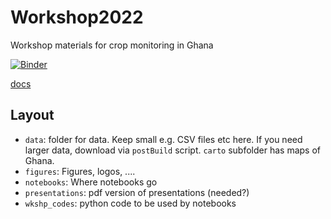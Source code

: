 # Workshop2022
Workshop materials for crop monitoring in Ghana

[![Binder](https://mybinder.org/badge_logo.svg)](https://mybinder.org/v2/gh/jgomezdans/binder-sandbox/master?urlpath=git-pull%3Frepo%3Dhttps%253A%252F%252Fgithub.com%252FUCL-EO%252FWorkshop2022%26urlpath%3Dlab%252Ftree%252FWorkshop2022%252Fnotebooks%26branch%3Dmain)

[docs](https://ucl-eo.github.io/Workshop2022/docs/index.html)

## Layout
* `data`: folder for data. Keep small e.g. CSV files etc here. If you need larger data, download via `postBuild` script. `carto` subfolder has maps of Ghana.
* `figures`: Figures, logos, ....
* `notebooks`: Where notebooks go
* `presentations`: pdf version of presentations (needed?)
* `wkshp_codes`: python code to be used by notebooks
